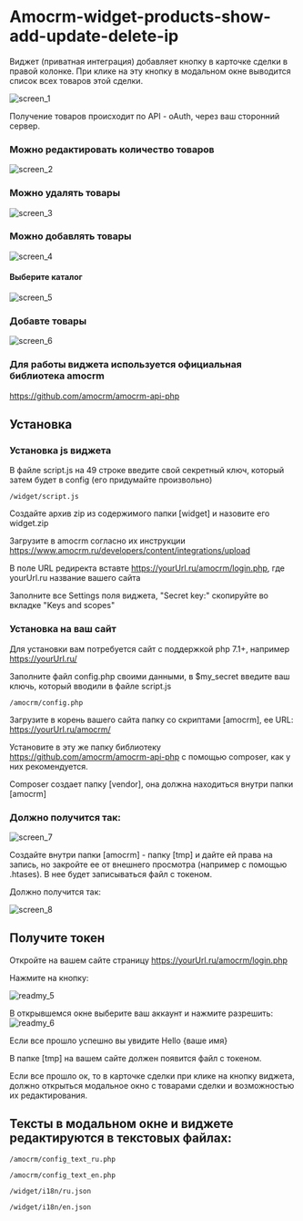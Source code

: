 # Amocrm-widget-products-show-add-update-delete-ip

Виджет (приватная интеграция) добавляет кнопку в карточке сделки в правой колонке. При клике на эту кнопку в модальном окне выводится список всех товаров этой сделки.

![screen_1](https://user-images.githubusercontent.com/106067946/185739330-e076a6c2-325c-4703-8c62-ed286eaf00ba.jpg)

Получение товаров происходит по API - oAuth, через ваш сторонний сервер.

### Можно редактировать количество товаров

![screen_2](https://user-images.githubusercontent.com/106067946/185739574-0648748a-5a2a-4bff-af33-7a34eacf05d3.jpg)

### Можно удалять товары

![screen_3](https://user-images.githubusercontent.com/106067946/185739662-13a231fc-b268-4daf-92c0-53d5138075d6.jpg)

### Можно добавлять товары

![screen_4](https://user-images.githubusercontent.com/106067946/185739771-007b1ecb-8439-4044-af8c-aa2d92a4524e.jpg)

#### Выберите каталог

![screen_5](https://user-images.githubusercontent.com/106067946/185739901-267da606-8dd8-478a-8ffe-94a49c7a2c9e.jpg)

### Добавте товары

![screen_6](https://user-images.githubusercontent.com/106067946/185739982-6f1483c3-7090-43d5-8dab-8d89a8e9cf7c.jpg)



### Для работы виджета используется официальная библиотека amocrm
https://github.com/amocrm/amocrm-api-php
## Установка
### Установка js виджета
В файле script.js на 49 строке введите свой секретный ключ, который затем будет в config (его придумайте произвольно)
```
/widget/script.js
```
Создайте архив zip из содержимого папки [widget] и назовите его widget.zip

Загрузите в amocrm согласно их инструкции https://www.amocrm.ru/developers/content/integrations/upload

В поле URL редиректа вставте https://yourUrl.ru/amocrm/login.php, где yourUrl.ru название вашего сайта

Заполните все Settings поля виджета, "Secret key:" скопируйте во вкладке "Keys and scopes" 
### Установка на ваш сайт


Для установки вам потребуется сайт с поддержкой php 7.1+, например https://yourUrl.ru/

Заполните файл config.php своими данными, в $my_secret введите ваш ключь, который вводили в файле script.js
```
/amocrm/config.php
```
Загрузите в корень вашего сайта папку со скриптами [amocrm], ее URL: https://yourUrl.ru/amocrm/

Установите в эту же папку библиотеку https://github.com/amocrm/amocrm-api-php с помощью composer, как у них рекомендуется.

Composer создает папку [vendor], она должна находиться внутри папки [amocrm]
### Должно получится так:
![screen_7](https://user-images.githubusercontent.com/106067946/185742044-ea3c1b0e-2515-4635-a201-747968c3eb84.jpg)

Создайте внутри папки [amocrm] - папку [tmp] и дайте ей права на запись, но закройте ее от внешнего просмотра (например с помощью .htases). В нее будет записываться файл с токеном. 

Должно получится так:

![screen_8](https://user-images.githubusercontent.com/106067946/185742141-2a22c10b-c471-4d9c-b88b-dbddd28c549b.jpg)

## Получите токен
Откройте на вашем сайте страницу https://yourUrl.ru/amocrm/login.php

Нажмите на кнопку:

![readmy_5](https://user-images.githubusercontent.com/106067946/183863722-b2ae0445-ebc1-4233-9eb1-fcff2b01def7.jpg)

В открывшемся окне выберите ваш аккаунт и нажмите разрешить:
![readmy_6](https://user-images.githubusercontent.com/106067946/183867260-763c9e03-dd27-4979-a75b-135da22a65f5.jpg)

Если все прошло успешно вы увидите Hello {ваше имя}

В папке [tmp] на вашем сайте должен появится файл с токеном.

Если все прошло ок, то в карточке сделки при клике на кнопку виджета, должно открыться модальное окно с товарами сделки и возможностью их редактирования.

## Тексты в модальном окне и виджете редактируются в текстовых файлах:
```
/amocrm/config_text_ru.php
```
```
/amocrm/config_text_en.php
```
```
/widget/i18n/ru.json
```
```
/widget/i18n/en.json
```


